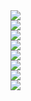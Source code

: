 <!DOCTYPE html>  
<html>  
<head>  
<meta charset="utf-8">  
</head>  

<body>  
<img style="display: block;" src="https://main.qcloudimg.com/raw/593174eed88a16cdfcc2f81741c288ec.png" data-nonescope="true">
<img onclick="window.open('https://cloud.tencent.com/document/product/382/13299')" style="display: block;cursor: pointer;" src="https://main.qcloudimg.com/raw/8665bf6b1b7353838381449b9bc4691c.png" data-nonescope="true">
<img onclick="window.open('https://console.cloud.tencent.com/smsv2')" style="display: block;cursor: pointer;" src="https://main.qcloudimg.com/raw/4fc51cc75303214873b8aaf12dcff617.png" data-nonescope="true">
<img onclick="window.open('https://cloud.tencent.com/document/product/382/39022')" style="display: block;cursor: pointer;" src="https://main.qcloudimg.com/raw/e15acc13666928774d8e217dbb258528.png" data-nonescope="true">
<img onclick="window.open('https://cloud.tencent.com/document/product/382/37794')" style="display: block;cursor: pointer;" src="https://main.qcloudimg.com/raw/8a3846ac2cda6e3beff098ba046a6fb4.png" data-nonescope="true">
<img onclick="window.open('https://cloud.tencent.com/document/product/382/37795')" style="display: block;cursor: pointer;" src="https://main.qcloudimg.com/raw/95cda1c6584d9206c13c923b87dec459.png" data-nonescope="true">
<img onclick="window.open('https://cloud.tencent.com/document/product/382/13444#.E5.AE.A1.E6.A0.B8.E6.B5.81.E7.A8.8B')" style="display: block;cursor: pointer;" src="https://main.qcloudimg.com/raw/b6b8bad1a8951a112013ef44fb537f0c.png" data-nonescope="true">
<img onclick="window.open('https://cloud.tencent.com/document/product/382/37796')" style="display: block;cursor: pointer;" src="https://main.qcloudimg.com/raw/013722d03e91f46776446c050a7c1f50.png" data-nonescope="true">
</html> 

